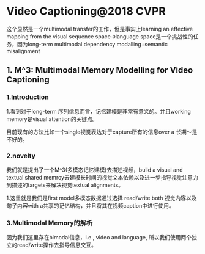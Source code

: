 # Video Captioning@2018 CVPR
这个显然是一个multimodal transfer的工作，但是事实上learning an effective mapping from the visual sequence space-》language space是一个挑战性的任务，因为long-term multimodal dependency modalling+semantic misalignment

## 1. M^3: Multimodal Memory Modelling for Video Captioning
### 1.Introduction
1.看到对于long-term 序列信息而言，记忆建模是非常有意义的。并且working memory是visual attention的关键点。

目前现有的方法比如一个single视觉表达对于capture所有的信息over a 长期～是不好的。
### 2.novelty
我们就是提出了一个M^3(多模态记忆建模)去描述视频，build a visual and textual shared memroy去建模长时间的视觉文本依赖以及进一步指导视觉注意力到描述的targets来解决视觉textual alignments。

1.这里就是我们是first model多模态数据通过选择 read/write both 视觉内容以及句子内容with a共享的记忆结构，并且将其在视频caption中进行使用。

### 3.Multimodal Memory的解析
因为我们这里存在bimodal信息，i.e., video and language, 所以我们使用两个独立的read/write操作去指导信息交互。

